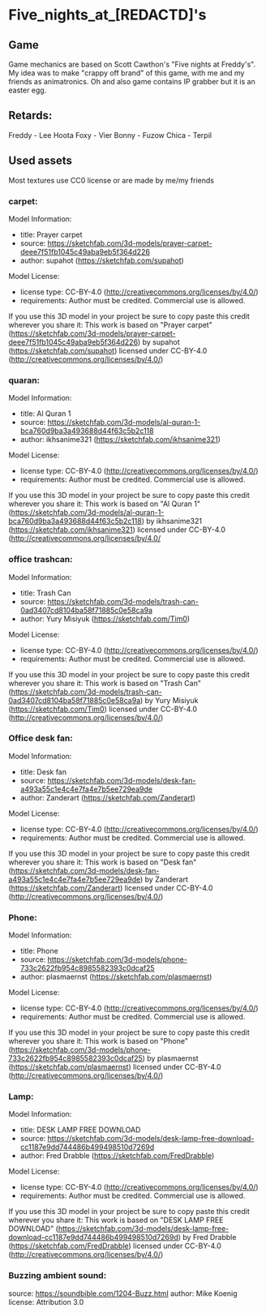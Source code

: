 # Five_nights_at_[REDACTD]'s
## Game
Game mechanics are based on Scott Cawthon's "Five nights at Freddy's".
My idea was to make "crappy off brand" of this game, with me and my friends as animatronics. 
Oh and also game contains IP grabber but it is an easter egg.

## Retards:
Freddy - Lee Hoota
Foxy - Vier
Bonny - Fuzow
Chica - Terpil

## Used assets
Most textures use CC0 license or are made by me/my friends

### carpet:

Model Information:
* title:	Prayer carpet
* source:	https://sketchfab.com/3d-models/prayer-carpet-deee7f51fb1045c49aba9eb5f364d226
* author:	supahot (https://sketchfab.com/supahot)

Model License:
* license type:	CC-BY-4.0 (http://creativecommons.org/licenses/by/4.0/)
* requirements:	Author must be credited. Commercial use is allowed.

If you use this 3D model in your project be sure to copy paste this credit wherever you share it:
This work is based on "Prayer carpet" (https://sketchfab.com/3d-models/prayer-carpet-deee7f51fb1045c49aba9eb5f364d226) by supahot (https://sketchfab.com/supahot) licensed under CC-BY-4.0 (http://creativecommons.org/licenses/by/4.0/)

### quaran:

Model Information:
* title:	Al Quran 1
* source:	https://sketchfab.com/3d-models/al-quran-1-bca760d9ba3a493688d44f63c5b2c118
* author:	ikhsanime321 (https://sketchfab.com/ikhsanime321)

Model License:
* license type:	CC-BY-4.0 (http://creativecommons.org/licenses/by/4.0/)
* requirements:	Author must be credited. Commercial use is allowed.

If you use this 3D model in your project be sure to copy paste this credit wherever you share it:
This work is based on "Al Quran 1" (https://sketchfab.com/3d-models/al-quran-1-bca760d9ba3a493688d44f63c5b2c118) by ikhsanime321 (https://sketchfab.com/ikhsanime321) licensed under CC-BY-4.0 (http://creativecommons.org/licenses/by/4.0/

### office trashcan:

Model Information:
* title:	Trash Can
* source:	https://sketchfab.com/3d-models/trash-can-0ad3407cd8104ba58f71885c0e58ca9a
* author:	Yury Misiyuk (https://sketchfab.com/Tim0)

Model License:
* license type:	CC-BY-4.0 (http://creativecommons.org/licenses/by/4.0/)
* requirements:	Author must be credited. Commercial use is allowed.

If you use this 3D model in your project be sure to copy paste this credit wherever you share it:
This work is based on "Trash Can" (https://sketchfab.com/3d-models/trash-can-0ad3407cd8104ba58f71885c0e58ca9a) by Yury Misiyuk (https://sketchfab.com/Tim0) licensed under CC-BY-4.0 (http://creativecommons.org/licenses/by/4.0/)

### Office desk fan:

Model Information:
* title:	Desk fan
* source:	https://sketchfab.com/3d-models/desk-fan-a493a55c1e4c4e7fa4e7b5ee729ea9de
* author:	Zanderart (https://sketchfab.com/Zanderart)

Model License:
* license type:	CC-BY-4.0 (http://creativecommons.org/licenses/by/4.0/)
* requirements:	Author must be credited. Commercial use is allowed.

If you use this 3D model in your project be sure to copy paste this credit wherever you share it:
This work is based on "Desk fan" (https://sketchfab.com/3d-models/desk-fan-a493a55c1e4c4e7fa4e7b5ee729ea9de) by Zanderart (https://sketchfab.com/Zanderart) licensed under CC-BY-4.0 (http://creativecommons.org/licenses/by/4.0/)

### Phone:

Model Information:
* title:	Phone
* source:	https://sketchfab.com/3d-models/phone-733c2622fb954c8985582393c0dcaf25
* author:	plasmaernst (https://sketchfab.com/plasmaernst)

Model License:
* license type:	CC-BY-4.0 (http://creativecommons.org/licenses/by/4.0/)
* requirements:	Author must be credited. Commercial use is allowed.

If you use this 3D model in your project be sure to copy paste this credit wherever you share it:
This work is based on "Phone" (https://sketchfab.com/3d-models/phone-733c2622fb954c8985582393c0dcaf25) by plasmaernst (https://sketchfab.com/plasmaernst) licensed under CC-BY-4.0 (http://creativecommons.org/licenses/by/4.0/)

### Lamp:

Model Information:
* title:	DESK LAMP FREE DOWNLOAD
* source:	https://sketchfab.com/3d-models/desk-lamp-free-download-cc1187e9dd744486b499498510d7269d
* author:	Fred Drabble (https://sketchfab.com/FredDrabble)

Model License:
* license type:	CC-BY-4.0 (http://creativecommons.org/licenses/by/4.0/)
* requirements:	Author must be credited. Commercial use is allowed.

If you use this 3D model in your project be sure to copy paste this credit wherever you share it:
This work is based on "DESK LAMP FREE DOWNLOAD" (https://sketchfab.com/3d-models/desk-lamp-free-download-cc1187e9dd744486b499498510d7269d) by Fred Drabble (https://sketchfab.com/FredDrabble) licensed under CC-BY-4.0 (http://creativecommons.org/licenses/by/4.0/)


### Buzzing ambient sound:

source: https://soundbible.com/1204-Buzz.html
author: Mike Koenig
license: Attribution 3.0

